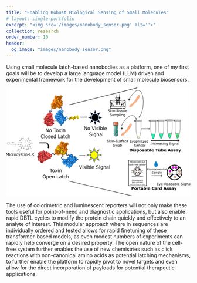 ```yaml
---
title: "Enabling Robust Biological Sensing of Small Molecules"
# layout: single-portfolio
excerpt: "<img src='/images/nanobody_sensor.png' alt=''>"
collection: research
order_number: 10
header: 
  og_image: "images/nanobody_sensor.png"
---
```

Using small molecule latch-based nanobodies as a platform, one of my first goals will be to develop a large language model (LLM) driven and experimental framework for the development of small molecule biosensors.

<p align='center'>
<img src='/images/nanobody_sensor.png' width='900'>
</p>

The use of colorimetric and luminescent reporters will not only make these tools useful for point-of-need and diagnostic applications, but also enable rapid DBTL cycles to modify the protein chain quickly and effectively to an analyte of interest. This modular approach where in sequences are individually ordered and tested allows for rapid finetuning of these transformer-based models, as even modest numbers of experiments can rapidly help converge on a desired property. The open nature of the cell-free system further enables the use of new chemistries such as click reactions with non-canonical amino acids as potential latching mechanisms, to further enable the platform to rapidly pivot to novel targets and even allow for the direct incorporation of payloads for potential therapeutic applications.